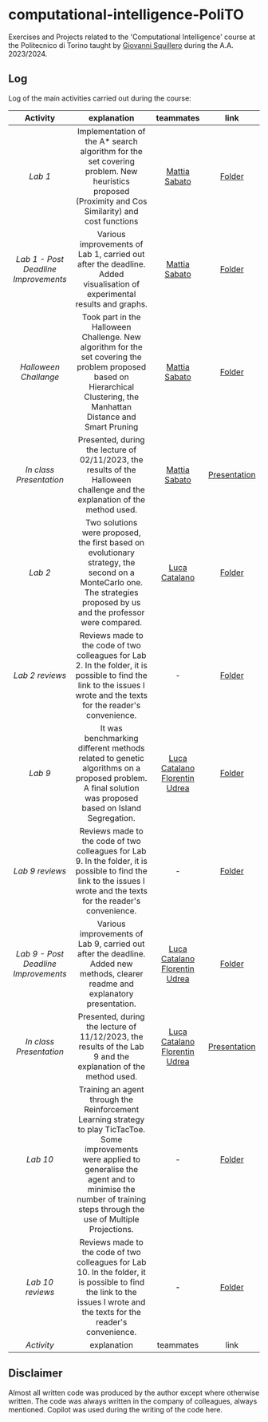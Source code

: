 # computational-intelligence-PoliTO
Exercises and Projects related to the 'Computational Intelligence' course at the Politecnico di Torino taught by [Giovanni Squillero](https://github.com/squillero) during the A.A. 2023/2024.

## Log
Log of the main activities carried out during the course: 

|               **Activity**              |                                                                            **explanation**                                                                            |              **teammates**              |                                                                       **link**                                                                       |
|:--------------------------------------------:|:--------------------------------------------------------------------------------------------------------------------------------------------------------------------------:|:--------------------------------------------:|:---------------------------------------------------------------------------------------------------------------------------------------------------------:|
|                *Lab 1*                |             Implementation of the A* search  algorithm for the set covering problem. New heuristics proposed (Proximity and Cos Similarity) and cost functions             | [Mattia Sabato](https://github.com/Mattizza) |                    [Folder](https://github.com/ClaudioSavelli/computational-intelligence-PoliTO/tree/main/Laboratory%20Activities/Lab1)                   |
| *Lab 1 - Post  Deadline Improvements* |                           Various improvements of Lab 1, carried out after the deadline.  Added visualisation of experimental results and graphs.                          | [Mattia Sabato](https://github.com/Mattizza) | [Folder](https://github.com/ClaudioSavelli/computational-intelligence-PoliTO/tree/main/Laboratory%20Activities/Lab1%20-%20post%20deadline%20improvements) |
|         *Halloween Challange*         | Took part in the Halloween Challenge. New  algorithm for the set covering the problem proposed based on Hierarchical Clustering,  the Manhattan Distance and Smart Pruning | [Mattia Sabato](https://github.com/Mattizza) |             [Folder]( https://github.com/ClaudioSavelli/computational-intelligence-PoliTO/tree/main/Other%20Activities/Halloween%20Challange)             |
|        *In class Presentation*        |                       Presented, during the lecture of 02/11/2023,  the results of the Halloween challenge and  the explanation of the method used.                        | [Mattia Sabato](https://github.com/Mattizza) |              [Presentation](https://github.com/ClaudioSavelli/computational-intelligence-PoliTO/tree/main/Other%20Activities/Halloween%20Challange)             |
|               *Lab 2*              |                                                                                 Two solutions were proposed, the first based on evolutionary strategy, the second on a MonteCarlo one. The strategies proposed by us and the professor were compared.                                                                                |                   [Luca Catalano](https://github.com/LucaCatalano13)                  |                                                                            [Folder](https://github.com/ClaudioSavelli/computational-intelligence-PoliTO/tree/main/Laboratory%20Activities/Lab2)                                                                           |
|               *Lab 2 reviews*              |                                                                                 Reviews made to the code of two colleagues for Lab 2. In the folder, it is possible to find the link to the issues I wrote and the texts for the reader's convenience.                                                                                |                   -                  |                                                                            [Folder](https://github.com/ClaudioSavelli/computational-intelligence-PoliTO/tree/main/Other%20Activities/Reviews/Lab2%20reviews)                                                                               |
|               *Lab 9*              |                                                                                 It was benchmarking different methods related to genetic algorithms on a proposed problem. A final solution was proposed based on Island Segregation.                                                                                |                   [Luca Catalano](https://github.com/LucaCatalano13) [Florentin Udrea](https://github.com/florentin1304)                  |                                                                            [Folder](https://github.com/ClaudioSavelli/computational-intelligence-PoliTO/tree/main/Laboratory%20Activities/Lab9)  
|               *Lab 9 reviews*              |                                                                                 Reviews made to the code of two colleagues for Lab 9. In the folder, it is possible to find the link to the issues I wrote and the texts for the reader's convenience.                                                                                |                   -                  |                                                                            [Folder](https://github.com/ClaudioSavelli/computational-intelligence-PoliTO/tree/main/Other%20Activities/Reviews/Lab9%20reviews)          
| *Lab 9 - Post  Deadline Improvements* |                           Various improvements of Lab 9, carried out after the deadline.  Added new methods, clearer readme and explanatory presentation.                          | [Luca Catalano](https://github.com/LucaCatalano13) [Florentin Udrea](https://github.com/florentin1304) | [Folder](https://github.com/ClaudioSavelli/computational-intelligence-PoliTO/tree/main/Laboratory%20Activities/Lab9%20-%20post%20deadline%20improvements) |      
|        *In class Presentation*        |                       Presented, during the lecture of 11/12/2023,  the results of the Lab 9 and  the explanation of the method used.                        | [Luca Catalano](https://github.com/LucaCatalano13) [Florentin Udrea](https://github.com/florentin1304) |              [Presentation](https://github.com/ClaudioSavelli/computational-intelligence-PoliTO/tree/main/Laboratory%20Activities/Lab9%20-%20post%20deadline%20improvements/Presentation)             |                                                
*Lab 10*              |                                                                                 Training an agent through the Reinforcement Learning strategy to play TicTacToe. Some improvements were applied to generalise the agent and to minimise the number of training steps through the use of Multiple Projections.                                                                                |                   -                  |                                                                            [Folder](https://github.com/ClaudioSavelli/computational-intelligence-PoliTO/tree/main/Laboratory%20Activities/Lab10) 
|               *Lab 10 reviews*              |                                                                                 Reviews made to the code of two colleagues for Lab 10. In the folder, it is possible to find the link to the issues I wrote and the texts for the reader's convenience.                                                                                |                   -                  |                                                                            [Folder](https://github.com/ClaudioSavelli/computational-intelligence-PoliTO/tree/main/Other%20Activities/Reviews/Lab10%20reviews)
*Activity*              |                                                                                 explanation                                                                                |                   teammates                  |                                                                            link 

## Disclaimer 

Almost all written code was produced by the author except where otherwise written. The code was always written in the company of colleagues, always mentioned. Copilot was used during the writing of the code here. 